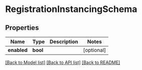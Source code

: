 # RegistrationInstancingSchema

## Properties
Name | Type | Description | Notes
------------ | ------------- | ------------- | -------------
**enabled** | **bool** |  | [optional] 

[[Back to Model list]](../../README.md#documentation-for-models) [[Back to API list]](../../README.md#documentation-for-api-endpoints) [[Back to README]](../../README.md)

